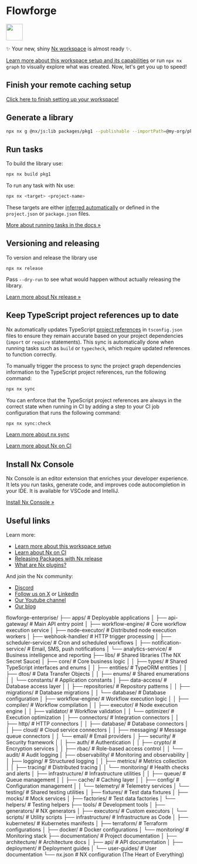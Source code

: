 # Flowforge

<a alt="Nx logo" href="https://nx.dev" target="_blank" rel="noreferrer"><img src="https://raw.githubusercontent.com/nrwl/nx/master/images/nx-logo.png" width="45"></a>

✨ Your new, shiny [Nx workspace](https://nx.dev) is almost ready ✨.

[Learn more about this workspace setup and its capabilities](https://nx.dev/nx-api/js?utm_source=nx_project&amp;utm_medium=readme&amp;utm_campaign=nx_projects) or run `npx nx graph` to visually explore what was created. Now, let's get you up to speed!

## Finish your remote caching setup

[Click here to finish setting up your workspace!](https://cloud.nx.app/connect/ToFgUUVfoz)


## Generate a library

```sh
npx nx g @nx/js:lib packages/pkg1 --publishable --importPath=@my-org/pkg1
```

## Run tasks

To build the library use:

```sh
npx nx build pkg1
```

To run any task with Nx use:

```sh
npx nx <target> <project-name>
```

These targets are either [inferred automatically](https://nx.dev/concepts/inferred-tasks?utm_source=nx_project&utm_medium=readme&utm_campaign=nx_projects) or defined in the `project.json` or `package.json` files.

[More about running tasks in the docs &raquo;](https://nx.dev/features/run-tasks?utm_source=nx_project&utm_medium=readme&utm_campaign=nx_projects)

## Versioning and releasing

To version and release the library use

```
npx nx release
```

Pass `--dry-run` to see what would happen without actually releasing the library.

[Learn more about Nx release &raquo;](https://nx.dev/features/manage-releases?utm_source=nx_project&utm_medium=readme&utm_campaign=nx_projects)

## Keep TypeScript project references up to date

Nx automatically updates TypeScript [project references](https://www.typescriptlang.org/docs/handbook/project-references.html) in `tsconfig.json` files to ensure they remain accurate based on your project dependencies (`import` or `require` statements). This sync is automatically done when running tasks such as `build` or `typecheck`, which require updated references to function correctly.

To manually trigger the process to sync the project graph dependencies information to the TypeScript project references, run the following command:

```sh
npx nx sync
```

You can enforce that the TypeScript project references are always in the correct state when running in CI by adding a step to your CI job configuration that runs the following command:

```sh
npx nx sync:check
```

[Learn more about nx sync](https://nx.dev/reference/nx-commands#sync)


[Learn more about Nx on CI](https://nx.dev/ci/intro/ci-with-nx#ready-get-started-with-your-provider?utm_source=nx_project&utm_medium=readme&utm_campaign=nx_projects)

## Install Nx Console

Nx Console is an editor extension that enriches your developer experience. It lets you run tasks, generate code, and improves code autocompletion in your IDE. It is available for VSCode and IntelliJ.

[Install Nx Console &raquo;](https://nx.dev/getting-started/editor-setup?utm_source=nx_project&utm_medium=readme&utm_campaign=nx_projects)

## Useful links

Learn more:

- [Learn more about this workspace setup](https://nx.dev/nx-api/js?utm_source=nx_project&amp;utm_medium=readme&amp;utm_campaign=nx_projects)
- [Learn about Nx on CI](https://nx.dev/ci/intro/ci-with-nx?utm_source=nx_project&utm_medium=readme&utm_campaign=nx_projects)
- [Releasing Packages with Nx release](https://nx.dev/features/manage-releases?utm_source=nx_project&utm_medium=readme&utm_campaign=nx_projects)
- [What are Nx plugins?](https://nx.dev/concepts/nx-plugins?utm_source=nx_project&utm_medium=readme&utm_campaign=nx_projects)

And join the Nx community:
- [Discord](https://go.nx.dev/community)
- [Follow us on X](https://twitter.com/nxdevtools) or [LinkedIn](https://www.linkedin.com/company/nrwl)
- [Our Youtube channel](https://www.youtube.com/@nxdevtools)
- [Our blog](https://nx.dev/blog?utm_source=nx_project&utm_medium=readme&utm_campaign=nx_projects)


flowforge-enterprise/
├── apps/                          # Deployable applications
│   ├── api-gateway/              # Main API entry point
│   ├── workflow-engine/          # Core workflow execution service
│   ├── node-executor/            # Distributed node execution workers
│   ├── webhook-handler/          # HTTP trigger processing
│   ├── scheduler-service/        # Cron and scheduled workflows
│   ├── notification-service/     # Email, SMS, push notifications
│   └── analytics-service/        # Business intelligence and reporting
├── libs/                         # Shared libraries (The NX Secret Sauce)
│   ├── core/                    # Core business logic
│   │   ├── types/              # Shared TypeScript interfaces and enums
│   │   ├── entities/           # TypeORM entities
│   │   ├── dtos/               # Data Transfer Objects
│   │   ├── enums/              # Shared enumerations
│   │   └── constants/          # Application constants
│   ├── data-access/            # Database access layer
│   │   ├── repositories/       # Repository patterns
│   │   ├── migrations/         # Database migrations
│   │   └── database/           # Database configuration
│   ├── workflow-engine/        # Workflow execution logic
│   │   ├── compiler/           # Workflow compilation
│   │   ├── executor/           # Node execution engine
│   │   ├── validator/          # Workflow validation
│   │   └── optimizer/          # Execution optimization
│   ├── connectors/             # Integration connectors
│   │   ├── http/               # HTTP connectors
│   │   ├── database/           # Database connectors
│   │   ├── cloud/              # Cloud service connectors
│   │   ├── messaging/          # Message queue connectors
│   │   └── email/              # Email providers
│   ├── security/               # Security framework
│   │   ├── auth/               # Authentication
│   │   ├── crypto/             # Encryption services
│   │   ├── rbac/               # Role-based access control
│   │   └── audit/              # Audit logging
│   ├── observability/          # Monitoring and observability
│   │   ├── logging/            # Structured logging
│   │   ├── metrics/            # Metrics collection
│   │   ├── tracing/            # Distributed tracing
│   │   └── monitoring/         # Health checks and alerts
│   ├── infrastructure/         # Infrastructure utilities
│   │   ├── queue/              # Queue management
│   │   ├── cache/              # Caching layer
│   │   ├── config/             # Configuration management
│   │   └── telemetry/          # Telemetry services
│   └── testing/                # Shared testing utilities
│       ├── fixtures/           # Test data fixtures
│       ├── mocks/              # Mock services
│       ├── factories/          # Test data factories
│       └── helpers/            # Testing helpers
├── tools/                       # Development tools
│   ├── generators/             # NX generators
│   ├── executors/              # Custom executors
│   └── scripts/                # Utility scripts
├── infrastructure/             # Infrastructure as Code
│   ├── kubernetes/             # Kubernetes manifests
│   ├── terraform/              # Terraform configurations
│   ├── docker/                 # Docker configurations
│   └── monitoring/             # Monitoring stack
├── documentation/              # Project documentation
│   ├── architecture/           # Architecture docs
│   ├── api/                    # API documentation
│   ├── deployment/             # Deployment guides
│   └── user-guides/            # User documentation
└── nx.json                     # NX configuration (The Heart of Everything)
